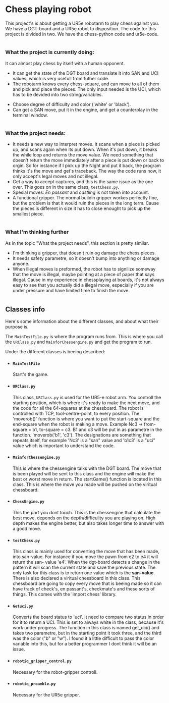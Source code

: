 # Chess playing robot

This project's is about getting a UR5e robotarm to play chess against you. We have a DGT-board and a UR5e robot to disposition.
The code for this project is divided in two. We have the chess-python code and ur5e-code. 
#
### What the project is currently doing:
It can almost play chess by itself with a human opponent. 
* It can get the state of the DGT board and translate it into SAN and UCI values, which is very usefull from futher code. 
* The robotarm knows every chess-square, and can move to all of them and pick and place the pieces. The only input needed is the UCI, which has to be devided into two string/variables.
+ Choose degree of difficulty and color ('white' or 'black').
+ Can get a SAN move, put it in the engine, and get a counterplay in the terminal window. 
#
### What the project needs:
* It needs a new way to interpret moves. It scans when a piece is picked up, and scans again when its put down. When it's put down, it breaks the while loop and returns the move value. We need something that doesn't return the move immediately after a piece is put down or back to orgin. So for instance if I pick up the Night and put it back, the program thinks it's the move and get's traceback. The way the code runs now, it only accept's legal moves and not illegal. 
* Get a way to accept captures, and this is the same issue as the one over. This goes on in the same class, `testChess.py`. 
* Spesial moves: *En passant* and *castling* is not taken into account.
* A functional gripper. The normal buildin gripper workes perfectly fine, but the problem is that it would ruin the pieces in the long term. Cause the pieces is different in size it has to close enought to pick up the smallest piece.
#
### What I'm thinking further
As in the topic "What the project needs", this section is pretty similar.
+ I'm thinking a gripper, that doesn't ruin og damage the chess pieces.
+ It needs safety parametre, so it doesn't bump into anything or damage anyone.
+ When illegal moves is preformed, the robot has to signilize someway that the move is illegal, maybe pointing at a piece of paper that says illegal. Cause in my experience in chessplaying at boards, it's not always easy to see that you actually did a illegal move, especially if you are under pressure and have limited time to finish the move. 

#



## Classes info
Here's some information about the different classes, and about what their purpose is. 

The ```MainTestFile.py``` is where the program runs from. This is where you call the ```URClass.py``` and ```MainforChessengine.py``` and get the program to run.

Under the different classes is beeing described:

* #### ```MainTestFile```
  Start's the game.


* #### ```URClass.py```
  This class, ```URClass.py``` is used for the UR5-e robot arm. You controll the starting position, which is where it's ready to make the next move, and the code 
  for all the 64-squares at the chessboard. 
  The robot is controlled with TCP, tool-centre-point, to every position. The 'moverob()' function is where you want to put the start-square and the end-square 
  when the robot is making a move. Example Nc3 -> from-square = b1, to-square = c3. B1 and c3 will be put in as parametre in the function. 'moverob('b1', 'c3'). 
  The designations are something that repeats itself, for example 'Nc3' is a "san" value and 'b1c3' is a "uci" value which is important to understand the code.

* #### ```MainforChessengine.py```
  This is where the chessengine talks with the DGT board. The move that is been played will be sent to this class and the engine will make the best or worst move 
  in return. The startGame() function is located in this class. This is where the move you made will be pushed on the viritual chessboard.

* #### ```ChessEngine.py```
  This the part you dont touch. This is the chessengine that calculate the best move, depends on the depth/difficulity you are playing on. High depth makes the 
  engine better, but also takes longer time to answer with a good move.

* #### ```testChess.py```
  This class is mainly used for converting the move that has been made, into san-value. For instance if you move the pawn from e2 to e4 it will return the san- 
  value 'e4'. When the dgt-board detects a change in the pattern it will scan the current state and save the previous state. The only task for this class is to 
  return one value which is the **san-value**. There is also declared a viritual chessboard in this class. This chessboard are going to copy every move that is 
  beeing made so it can have track of check's, en passant's, checkmate's and these sorts of things. This comes with the 'import chess' library. 

* #### ```Getuci.py```
  Converts the board status to 'uci'. It need to compare two status in order for it to return a UCI. This is set to always white in the class, because it's work 
  under progress. The function in this class is named get_uci() and takes two parametre, but in the starting point it took three, and the third was the color ("b" 
  or "w"). I found it a little difficult to pass the color variable into this, but for a better programmer I dont think it will be an issue.

* #### ```robotiq_gripper_control.py```
  Necessary for the robot-gripper controll.

* #### ```robotiq_preamble.py```
  Necessary for the UR5e gripper.



